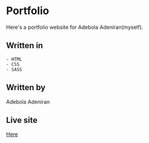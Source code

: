 # Portfolio

Here's a portfolio website for Adebola Adeniran(myself). 

## Written in
    - HTML
    - CSS
    - SASS

## Written by
Adebola Adeniran

## Live site
[Here](https://onedebos.github.io/my-portfolio/)


